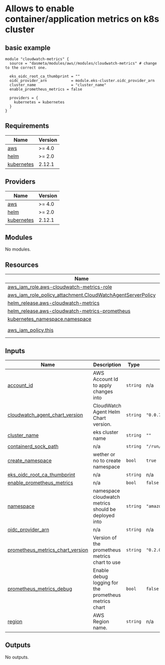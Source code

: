 <!-- BEGINNING OF PRE-COMMIT-TERRAFORM DOCS HOOK -->
# Allows to enable container/application metrics on k8s cluster

## basic example
```
module "cloudwatch-metrics" {
  source = "dasmeta/modules/aws//modules/cloudwatch-metrics" # change to the correct one.

  eks_oidc_root_ca_thumbprint = ""
  oidc_provider_arn           = module.eks-cluster.oidc_provider_arn
  cluster_name                = "cluster_name"
  enable_prometheus_metrics = false

  providers = {
    kubernetes = kubernetes
  }
}
```

## Requirements

| Name | Version |
|------|---------|
| <a name="requirement_aws"></a> [aws](#requirement\_aws) | >= 4.0 |
| <a name="requirement_helm"></a> [helm](#requirement\_helm) | >= 2.0 |
| <a name="requirement_kubernetes"></a> [kubernetes](#requirement\_kubernetes) | 2.12.1 |

## Providers

| Name | Version |
|------|---------|
| <a name="provider_aws"></a> [aws](#provider\_aws) | >= 4.0 |
| <a name="provider_helm"></a> [helm](#provider\_helm) | >= 2.0 |
| <a name="provider_kubernetes"></a> [kubernetes](#provider\_kubernetes) | 2.12.1 |

## Modules

No modules.

## Resources

| Name | Type |
|------|------|
| [aws_iam_role.aws-cloudwatch-metrics-role](https://registry.terraform.io/providers/hashicorp/aws/latest/docs/resources/iam_role) | resource |
| [aws_iam_role_policy_attachment.CloudWatchAgentServerPolicy](https://registry.terraform.io/providers/hashicorp/aws/latest/docs/resources/iam_role_policy_attachment) | resource |
| [helm_release.aws-cloudwatch-metrics](https://registry.terraform.io/providers/hashicorp/helm/latest/docs/resources/release) | resource |
| [helm_release.aws-cloudwatch-metrics-prometheus](https://registry.terraform.io/providers/hashicorp/helm/latest/docs/resources/release) | resource |
| [kubernetes_namespace.namespace](https://registry.terraform.io/providers/hashicorp/kubernetes/2.12.1/docs/resources/namespace) | resource |
| [aws_iam_policy.this](https://registry.terraform.io/providers/hashicorp/aws/latest/docs/data-sources/iam_policy) | data source |

## Inputs

| Name | Description | Type | Default | Required |
|------|-------------|------|---------|:--------:|
| <a name="input_account_id"></a> [account\_id](#input\_account\_id) | AWS Account Id to apply changes into | `string` | n/a | yes |
| <a name="input_cloudwatch_agent_chart_version"></a> [cloudwatch\_agent\_chart\_version](#input\_cloudwatch\_agent\_chart\_version) | CloudWatch Agent Helm Chart version. | `string` | `"0.0.7"` | no |
| <a name="input_cluster_name"></a> [cluster\_name](#input\_cluster\_name) | eks cluster name | `string` | `""` | no |
| <a name="input_containerd_sock_path"></a> [containerd\_sock\_path](#input\_containerd\_sock\_path) | n/a | `string` | `"/run/dockershim.sock"` | no |
| <a name="input_create_namespace"></a> [create\_namespace](#input\_create\_namespace) | wether or no to create namespace | `bool` | `true` | no |
| <a name="input_eks_oidc_root_ca_thumbprint"></a> [eks\_oidc\_root\_ca\_thumbprint](#input\_eks\_oidc\_root\_ca\_thumbprint) | n/a | `string` | n/a | yes |
| <a name="input_enable_prometheus_metrics"></a> [enable\_prometheus\_metrics](#input\_enable\_prometheus\_metrics) | n/a | `bool` | `false` | no |
| <a name="input_namespace"></a> [namespace](#input\_namespace) | namespace cloudwatch metrics should be deployed into | `string` | `"amazon-cloudwatch"` | no |
| <a name="input_oidc_provider_arn"></a> [oidc\_provider\_arn](#input\_oidc\_provider\_arn) | n/a | `string` | n/a | yes |
| <a name="input_prometheus_metrics_chart_version"></a> [prometheus\_metrics\_chart\_version](#input\_prometheus\_metrics\_chart\_version) | Version of the prometheus metrics chart to use | `string` | `"0.2.0"` | no |
| <a name="input_prometheus_metrics_debug"></a> [prometheus\_metrics\_debug](#input\_prometheus\_metrics\_debug) | Enable debug logging for the prometheus metrics chart | `bool` | `false` | no |
| <a name="input_region"></a> [region](#input\_region) | AWS Region name. | `string` | n/a | yes |

## Outputs

No outputs.
<!-- END OF PRE-COMMIT-TERRAFORM DOCS HOOK -->
